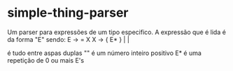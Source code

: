 # simple-thing-parser
Um parser para expressões de um tipo especifico.
A expressão que é lida é da forma "E" sendo:
E -> <string> = X
X -> { E* } | <string> | <int>

<string> é tudo entre aspas duplas ""
<int> é um número inteiro positivo
E* é uma repetição de 0 ou mais E's
